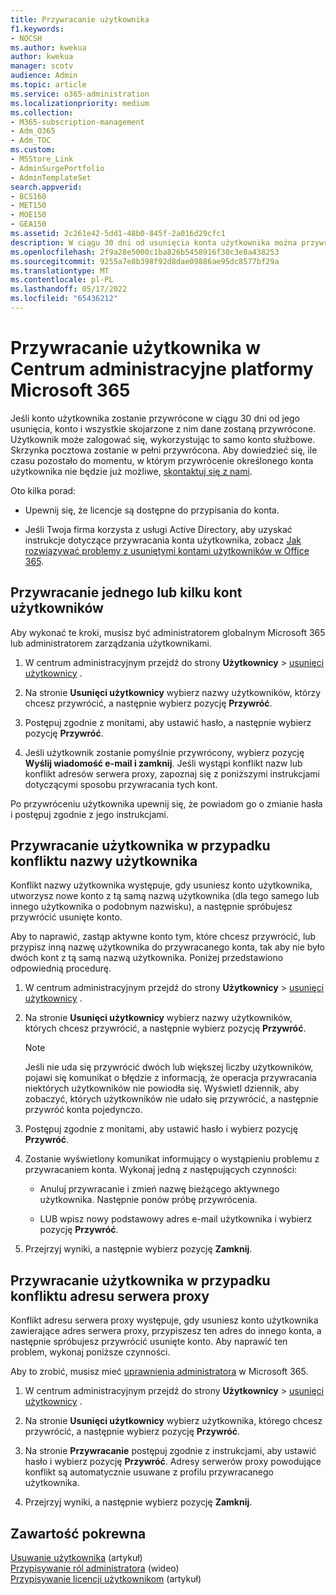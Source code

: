 ```yaml
---
title: Przywracanie użytkownika
f1.keywords:
- NOCSH
ms.author: kwekua
author: kwekua
manager: scotv
audience: Admin
ms.topic: article
ms.service: o365-administration
ms.localizationpriority: medium
ms.collection:
- M365-subscription-management
- Adm_O365
- Adm_TOC
ms.custom:
- MSStore_Link
- AdminSurgePortfolio
- AdminTemplateSet
search.appverid:
- BCS160
- MET150
- MOE150
- GEA150
ms.assetid: 2c261e42-5dd1-48b0-845f-2a016d29cfc1
description: W ciągu 30 dni od usunięcia konta użytkownika można przywrócić konto i wszystkie dane, a użytkownik może zalogować się przy użyciu tego samego konta.
ms.openlocfilehash: 2f9a28e5000c1ba826b5458916f30c3e8a438253
ms.sourcegitcommit: 9255a7e8b398f92d8dae09886ae95dc8577bf29a
ms.translationtype: MT
ms.contentlocale: pl-PL
ms.lasthandoff: 05/17/2022
ms.locfileid: "65436212"
---
```

# <a name="restore-a-user-in-the-microsoft-365-admin-center"></a>Przywracanie użytkownika w Centrum administracyjne platformy Microsoft 365
   
Jeśli konto użytkownika zostanie przywrócone w ciągu 30 dni od jego usunięcia, konto i wszystkie skojarzone z nim dane zostaną przywrócone. Użytkownik może zalogować się, wykorzystując to samo konto służbowe. Skrzynka pocztowa zostanie w pełni przywrócona. Aby dowiedzieć się, ile czasu pozostało do momentu, w którym przywrócenie określonego konta użytkownika nie będzie już możliwe, [skontaktuj się z nami](../../business-video/get-help-support.md).
  
Oto kilka porad:
  
- Upewnij się, że licencje są dostępne do przypisania do konta.
    
- Jeśli Twoja firma korzysta z usługi Active Directory, aby uzyskać instrukcje dotyczące przywracania konta użytkownika, zobacz [Jak rozwiązywać problemy z usuniętymi kontami użytkowników w Office 365](/office365/troubleshoot/active-directory/restore-deleted-user-accounts). 
    
## <a name="restore-one-or-more-user-accounts"></a>Przywracanie jednego lub kilku kont użytkowników

Aby wykonać te kroki, musisz być administratorem globalnym Microsoft 365 lub administratorem zarządzania użytkownikami. 

1. W centrum administracyjnym przejdź do strony **Użytkownicy** \> <a href="https://go.microsoft.com/fwlink/p/?linkid=2071581" target="_blank">usunięci użytkownicy</a> .

2. Na stronie **Usunięci użytkownicy** wybierz nazwy użytkowników, którzy chcesz przywrócić, a następnie wybierz pozycję **Przywróć**.
    
3. Postępuj zgodnie z monitami, aby ustawić hasło, a następnie wybierz pozycję **Przywróć**.
    
4. Jeśli użytkownik zostanie pomyślnie przywrócony, wybierz pozycję **Wyślij wiadomość e-mail i zamknij**. Jeśli wystąpi konflikt nazw lub konflikt adresów serwera proxy, zapoznaj się z poniższymi instrukcjami dotyczącymi sposobu przywracania tych kont.
    
Po przywróceniu użytkownika upewnij się, że powiadom go o zmianie hasła i postępuj zgodnie z jego instrukcjami.
  
## <a name="restore-a-user-that-has-a-user-name-conflict"></a>Przywracanie użytkownika w przypadku konfliktu nazwy użytkownika

Konflikt nazwy użytkownika występuje, gdy usuniesz konto użytkownika, utworzysz nowe konto z tą samą nazwą użytkownika (dla tego samego lub innego użytkownika o podobnym nazwisku), a następnie spróbujesz przywrócić usunięte konto.
  
Aby to naprawić, zastąp aktywne konto tym, które chcesz przywrócić, lub przypisz inną nazwę użytkownika do przywracanego konta, tak aby nie było dwóch kont z tą samą nazwą użytkownika. Poniżej przedstawiono odpowiednią procedurę.

1. W centrum administracyjnym przejdź do strony **Użytkownicy** \> <a href="https://go.microsoft.com/fwlink/p/?linkid=2071581" target="_blank">usunięci użytkownicy</a> .
  
2. Na stronie **Usunięci użytkownicy** wybierz nazwy użytkowników, których chcesz przywrócić, a następnie wybierz pozycję **Przywróć**.
    
    > [!NOTE]
    > Jeśli nie uda się przywrócić dwóch lub większej liczby użytkowników, pojawi się komunikat o błędzie z informacją, że operacja przywracania niektórych użytkowników nie powiodła się. Wyświetl dziennik, aby zobaczyć, których użytkowników nie udało się przywrócić, a następnie przywróć konta pojedynczo. 
  
3. Postępuj zgodnie z monitami, aby ustawić hasło i wybierz pozycję **Przywróć**.
    
4. Zostanie wyświetlony komunikat informujący o wystąpieniu problemu z przywracaniem konta. Wykonaj jedną z następujących czynności:
    
     - Anuluj przywracanie i zmień nazwę bieżącego aktywnego użytkownika. Następnie ponów próbę przywrócenia.
    
     - LUB wpisz nowy podstawowy adres e-mail użytkownika i wybierz pozycję **Przywróć**.
    
5. Przejrzyj wyniki, a następnie wybierz pozycję **Zamknij**.
    
## <a name="restore-a-user-that-has-a-proxy-address-conflict"></a>Przywracanie użytkownika w przypadku konfliktu adresu serwera proxy

Konflikt adresu serwera proxy występuje, gdy usuniesz konto użytkownika zawierające adres serwera proxy, przypiszesz ten adres do innego konta, a następnie spróbujesz przywrócić usunięte konto. Aby naprawić ten problem, wykonaj poniższe czynności.
  
Aby to zrobić, musisz mieć [uprawnienia administratora](about-admin-roles.md) w Microsoft 365. 

1. W centrum administracyjnym przejdź do strony **Użytkownicy** \> <a href="https://go.microsoft.com/fwlink/p/?linkid=2071581" target="_blank">usunięci użytkownicy</a> .

2. Na stronie **Usunięci użytkownicy** wybierz użytkownika, którego chcesz przywrócić, a następnie wybierz pozycję **Przywróć**. 
    
3. Na stronie **Przywracanie** postępuj zgodnie z instrukcjami, aby ustawić hasło i wybierz pozycję **Przywróć**. Adresy serwerów proxy powodujące konflikt są automatycznie usuwane z profilu przywracanego użytkownika.
    
4. Przejrzyj wyniki, a następnie wybierz pozycję **Zamknij**.

## <a name="related-content"></a>Zawartość pokrewna

[Usuwanie użytkownika](delete-a-user.md) (artykuł)\
[Przypisywanie ról administratora](assign-admin-roles.md) (wideo)\
[Przypisywanie licencji użytkownikom](../manage/assign-licenses-to-users.md) (artykuł)
